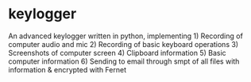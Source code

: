 # keylogger
<p> An advanced keylogger written in python, implementing
1) Recording of computer audio and mic
2) Recording of basic keyboard operations
3) Screenshots of computer screen
4) Clipboard information
5) Basic computer information
6) Sending to email through smpt of all files with information & encrypted with Fernet
